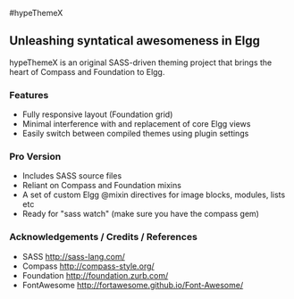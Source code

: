 #hypeThemeX
## Unleashing syntatical awesomeness in Elgg

hypeThemeX is an original SASS-driven theming project that brings
the heart of Compass and Foundation to Elgg. 

### Features

* Fully responsive layout (Foundation grid)
* Minimal interference with and replacement of core Elgg views
* Easily switch between compiled themes using plugin settings

### Pro Version
* Includes SASS source files
* Reliant on Compass and Foundation mixins
* A set of custom Elgg @mixin directives for image blocks, modules, lists etc
* Ready for "sass watch" (make sure you have the compass gem)


### Acknowledgements / Credits / References

* SASS http://sass-lang.com/
* Compass http://compass-style.org/
* Foundation http://foundation.zurb.com/
* FontAwesome http://fortawesome.github.io/Font-Awesome/


